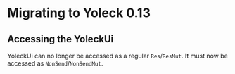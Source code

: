 # Migrating to Yoleck 0.13

## Accessing the YoleckUi

YoleckUi can no longer be accessed as a regular `Res`/`ResMut`. It must now be accessed as `NonSend`/`NonSendMut`.
